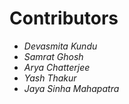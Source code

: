 # Contributors
- *Devasmita Kundu*
- *Samrat Ghosh*
- *Arya Chatterjee*
- *Yash Thakur*
- *Jaya Sinha Mahapatra*
